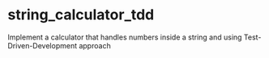 # string_calculator_tdd
Implement a calculator that handles numbers inside a string and using Test-Driven-Development approach
